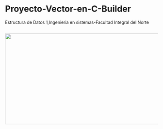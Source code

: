 # Proyecto-Vector-en-C-Builder
Estructura de Datos 1,Ingenieria en sistemas-Facultad Integral del Norte
## <img src="https://i.postimg.cc/qRmNbJSP/Vector.png" width="700" height="300" />

